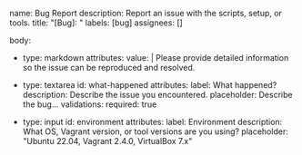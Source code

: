 name: Bug Report
description: Report an issue with the scripts, setup, or tools.
title: "[Bug]: "
labels: [bug]
assignees: []

body:
  - type: markdown
    attributes:
      value: |
        Please provide detailed information so the issue can be reproduced and resolved.

  - type: textarea
    id: what-happened
    attributes:
      label: What happened?
      description: Describe the issue you encountered.
      placeholder: Describe the bug...
    validations:
      required: true

  - type: input
    id: environment
    attributes:
      label: Environment
      description: What OS, Vagrant version, or tool versions are you using?
      placeholder: "Ubuntu 22.04, Vagrant 2.4.0, VirtualBox 7.x"
